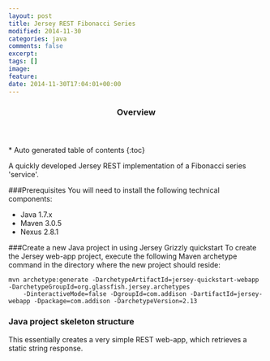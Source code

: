 ```yaml
---
layout: post
title: Jersey REST Fibonacci Series
modified: 2014-11-30
categories: java
comments: false
excerpt:
tags: []
image:
feature:
date: 2014-11-30T17:04:01+00:00
---
```


<section id="table-of-contents" class="toc">
  <header>
<h3>Overview</h3>
  </header>
<div id="drawer" markdown="1">
*  Auto generated table of contents
{:toc}
</div>
</section><!-- /#table-of-contents -->

A quickly developed Jersey REST implementation of a Fibonacci series 'service'.


###Prerequisites
You will need to install the following technical components:

* Java 1.7.x
* Maven 3.0.5
* Nexus 2.8.1

###Create a new Java project in using Jersey Grizzly quickstart
To create the Jersey web-app project, execute the following Maven archetype command in the directory where the new project should reside:

```
mvn archetype:generate -DarchetypeArtifactId=jersey-quickstart-webapp -DarchetypeGroupId=org.glassfish.jersey.archetypes
    -DinteractiveMode=false -DgroupId=com.addison -DartifactId=jersey-webapp -Dpackage=com.addison -DarchetypeVersion=2.13
```

### Java project skeleton structure

This essentially creates a very simple REST web-app, which retrieves a static string response.